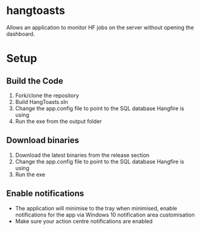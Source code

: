 # hangtoasts
Allows an application to monitor HF jobs on the server without opening the dashboard.

# Setup

## Build the Code
1. Fork/clone the repository
2. Build HangToasts.sln
3. Change the app.config file to point to the SQL database Hangfire is using
4. Run the exe from the output folder

## Download binaries
1. Download the latest binaries from the release section
2. Change the app.config file to point to the SQL database Hangfire is using
3. Run the exe

## Enable notifications
- The application will minimise to the tray when minimised, enable notifications for the app via Windows 10 notification area customisation
- Make sure your action centre notifications are enabled
